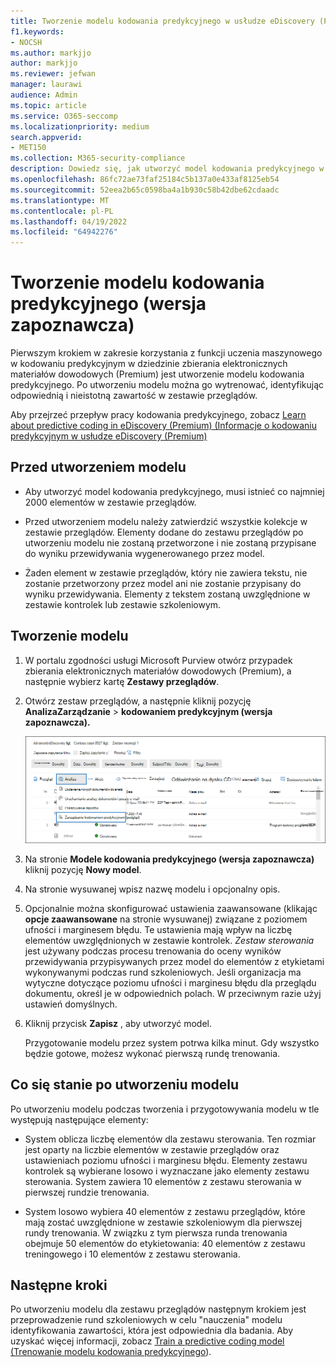 ```yaml
---
title: Tworzenie modelu kodowania predykcyjnego w usłudze eDiscovery (Premium)
f1.keywords:
- NOCSH
ms.author: markjjo
author: markjjo
ms.reviewer: jefwan
manager: laurawi
audience: Admin
ms.topic: article
ms.service: O365-seccomp
ms.localizationpriority: medium
search.appverid:
- MET150
ms.collection: M365-security-compliance
description: Dowiedz się, jak utworzyć model kodowania predykcyjnego w usłudze eDiscovery (Premium). Jest to pierwszy krok w zakresie korzystania z funkcji uczenia maszynowego w usłudze eDiscovery (Premium), aby ułatwić zidentyfikowanie odpowiedniej i nieistotnej zawartości w zestawie przeglądów.
ms.openlocfilehash: 86fc72ae73faf25184c5b137a0e433af8125eb54
ms.sourcegitcommit: 52eea2b65c0598ba4a1b930c58b42dbe62cdaadc
ms.translationtype: MT
ms.contentlocale: pl-PL
ms.lasthandoff: 04/19/2022
ms.locfileid: "64942276"
---
```

# <a name="create-a-predictive-coding-model-preview"></a>Tworzenie modelu kodowania predykcyjnego (wersja zapoznawcza)

Pierwszym krokiem w zakresie korzystania z funkcji uczenia maszynowego w kodowaniu predykcyjnym w dziedzinie zbierania elektronicznych materiałów dowodowych (Premium) jest utworzenie modelu kodowania predykcyjnego. Po utworzeniu modelu można go wytrenować, identyfikując odpowiednią i nieistotną zawartość w zestawie przeglądów.

Aby przejrzeć przepływ pracy kodowania predykcyjnego, zobacz [Learn about predictive coding in eDiscovery (Premium) (Informacje o kodowaniu predykcyjnym w usłudze eDiscovery (Premium)](predictive-coding-overview.md#the-predictive-coding-workflow)

## <a name="before-you-create-a-model"></a>Przed utworzeniem modelu

- Aby utworzyć model kodowania predykcyjnego, musi istnieć co najmniej 2000 elementów w zestawie przeglądów.

- Przed utworzeniem modelu należy zatwierdzić wszystkie kolekcje w zestawie przeglądów. Elementy dodane do zestawu przeglądów po utworzeniu modelu nie zostaną przetworzone i nie zostaną przypisane do wyniku przewidywania wygenerowanego przez model.

- Żaden element w zestawie przeglądów, który nie zawiera tekstu, nie zostanie przetworzony przez model ani nie zostanie przypisany do wyniku przewidywania. Elementy z tekstem zostaną uwzględnione w zestawie kontrolek lub zestawie szkoleniowym.

## <a name="create-a-model"></a>Tworzenie modelu

1. W portalu zgodności usługi Microsoft Purview otwórz przypadek zbierania elektronicznych materiałów dowodowych (Premium), a następnie wybierz kartę **Zestawy przeglądów**.

2. Otwórz zestaw przeglądów, a następnie kliknij pozycję **AnalizaZarządzanie** >  **kodowaniem predykcyjnym (wersja zapoznawcza).**

   ![Kliknij menu rozwijane Analizuj w zestawie przeglądów, aby przejść do strony Kodowanie predykcyjne.](..\media\ManagePredictiveCoding.png)

3. Na stronie **Modele kodowania predykcyjnego (wersja zapoznawcza)** kliknij pozycję **Nowy model**.

4. Na stronie wysuwanej wpisz nazwę modelu i opcjonalny opis.

5. Opcjonalnie można skonfigurować ustawienia zaawansowane (klikając **opcje zaawansowane** na stronie wysuwanej) związane z poziomem ufności i marginesem błędu. Te ustawienia mają wpływ na liczbę elementów uwzględnionych w zestawie kontrolek. *Zestaw sterowania* jest używany podczas procesu trenowania do oceny wyników przewidywania przypisywanych przez model do elementów z etykietami wykonywanymi podczas rund szkoleniowych. Jeśli organizacja ma wytyczne dotyczące poziomu ufności i marginesu błędu dla przeglądu dokumentu, określ je w odpowiednich polach. W przeciwnym razie użyj ustawień domyślnych.

6. Kliknij przycisk **Zapisz** , aby utworzyć model.

   Przygotowanie modelu przez system potrwa kilka minut. Gdy wszystko będzie gotowe, możesz wykonać pierwszą rundę trenowania.

## <a name="what-happens-after-you-create-a-model"></a>Co się stanie po utworzeniu modelu

Po utworzeniu modelu podczas tworzenia i przygotowywania modelu w tle występują następujące elementy:

- System oblicza liczbę elementów dla zestawu sterowania. Ten rozmiar jest oparty na liczbie elementów w zestawie przeglądów oraz ustawieniach poziomu ufności i marginesu błędu. Elementy zestawu kontrolek są wybierane losowo i wyznaczane jako elementy zestawu sterowania. System zawiera 10 elementów z zestawu sterowania w pierwszej rundzie trenowania.

- System losowo wybiera 40 elementów z zestawu przeglądów, które mają zostać uwzględnione w zestawie szkoleniowym dla pierwszej rundy trenowania. W związku z tym pierwsza runda trenowania obejmuje 50 elementów do etykietowania: 40 elementów z zestawu treningowego i 10 elementów z zestawu sterowania.

## <a name="next-steps"></a>Następne kroki

Po utworzeniu modelu dla zestawu przeglądów następnym krokiem jest przeprowadzenie rund szkoleniowych w celu "nauczenia" modelu identyfikowania zawartości, która jest odpowiednia dla badania. Aby uzyskać więcej informacji, zobacz [Train a predictive coding model (Trenowanie modelu kodowania predykcyjnego](predictive-coding-train-model.md)).
